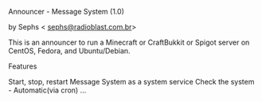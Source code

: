 Announcer - Message System (1.0)

by Sephs < sephs@radioblast.com.br>

This is an announcer to run a Minecraft or CraftBukkit or Spigot server on CentOS, Fedora, and Ubuntu/Debian.

Features

Start, stop, restart Message System as a system service
Check the system - Automatic(via cron)
...


    



